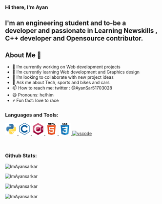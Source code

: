 

### Hi there, I'm Ayan 



## I'm an engineering student and to-be a developer and passionate in Learning Newskills , C++ developer and Opensource contributor. 



## About Me 👀

- 🔭 I’m currently working on Web development projects
- 🌱 I’m currently learning Web development and Graphics design
- 👯 I’m looking to collaborate with new project ideas
- 💬 Ask me about Tech, sports and bikes and cars
- 📫 How to reach me: twitter : @AyanSar51703028
- 😄 Pronouns: he/him
- ⚡ Fun fact: love to race 


### Languages and Tools:

<p align="left"><a href="https://www.python.org" target="_blank"> <img src="https://raw.githubusercontent.com/devicons/devicon/master/icons/python/python-original.svg" alt="python" width="40" height="40"/> </a> <a href="https://www.w3schools.in/c-tutorial/" target="_blank"> <img src="https://github.com/devicons/devicon/blob/master/icons/c/c-line.svg" alt="C-lang" width="40" height="40"/> </a> <a href="https://www.w3schools.com/cpp/" target="_blank"> <img src="https://raw.githubusercontent.com/devicons/devicon/master/icons/cplusplus/cplusplus-original.svg" alt="cplusplus" width="40" height="40"/> </a> <a href="https://www.w3.org/html/" target="_blank"> <img src="https://raw.githubusercontent.com/devicons/devicon/master/icons/html5/html5-original-wordmark.svg" alt="html5" width="40" height="40"/> </a> <a href="https://www.w3schools.com/css/" target="_blank"> <img src="https://raw.githubusercontent.com/devicons/devicon/master/icons/css3/css3-original-wordmark.svg" alt="css3" width="40" height="40"/> </a>  <a href="https://code.visualstudio.com/" target="_blank"> <img src="https://cdn.icon-icons.com/icons2/2107/PNG/512/file_type_vscode_icon_130084.png" alt="vscode" width="40" height="40"/> </a> </p>
<br />

### Github Stats:

<p align="left"> <img src="https://komarev.com/ghpvc/?username=ImAyansarkar&label=Profile%20views&color=0e75b6&style=flat" alt="ImAyansarkar" /> </p>

<p><img align="center" src="https://github-readme-stats.vercel.app/api/top-langs?username=ImAyansarkar&show_icons=true&locale=en&layout=compact" alt="ImAyansarkar" /></p>

<p><img align="center" src="https://github-readme-stats.vercel.app/api?username=ImAyansarkar&show_icons=true&locale=en" alt="ImAyansarkar" /></p>

<p><img align="center" src="https://github-readme-streak-stats.herokuapp.com/?user=ImAyansarkar&" alt="ImAyansarkar" /></p>

<br />
